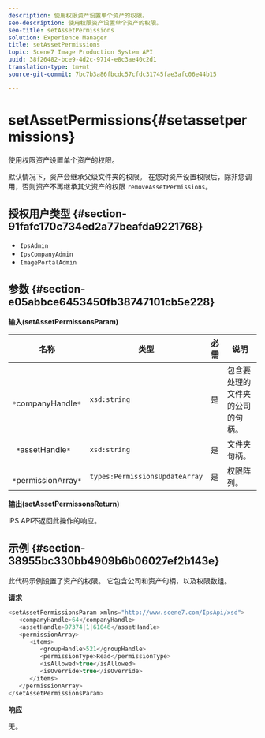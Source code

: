 ```yaml
---
description: 使用权限资产设置单个资产的权限。
seo-description: 使用权限资产设置单个资产的权限。
seo-title: setAssetPermissions
solution: Experience Manager
title: setAssetPermissions
topic: Scene7 Image Production System API
uuid: 38f26482-bce9-4d2c-9714-e8c3ae40c2d1
translation-type: tm+mt
source-git-commit: 7bc7b3a86fbcdc57cfdc31745fae3afc06e44b15

---
```



# setAssetPermissions{#setassetpermissions}

使用权限资产设置单个资产的权限。

默认情况下，资产会继承父级文件夹的权限。 在您对资产设置权限后，除非您调用，否则资产不再继承其父资产的权限 `removeAssetPermissions`。

## 授权用户类型 {#section-91fafc170c734ed2a77beafda9221768}

* `IpsAdmin`
* `IpsCompanyAdmin`
* `ImagePortalAdmin`

## 参数 {#section-e05abbce6453450fb38747101cb5e228}

**输入(setAssetPermissonsParam)**

| 名称 | 类型 | 必需 | 说明 |
|---|---|---|---|
| ` *`companyHandle`*` | `xsd:string` | 是 | 包含要处理的文件夹的公司的句柄。 |
| ` *`assetHandle`*` | `xsd:string` | 是 | 文件夹句柄。 |
| ` *`permissionArray`*` | `types:PermissionsUpdateArray` | 是 | 权限阵列。 |

**输出(setAssetPermissonsReturn)**

IPS API不返回此操作的响应。

## 示例 {#section-38955bc330bb4909b6b06027ef2b143e}

此代码示例设置了资产的权限。 它包含公司和资产句柄，以及权限数组。

**请求**

```java
<setAssetPermissionsParam xmlns="http://www.scene7.com/IpsApi/xsd">
   <companyHandle>64</companyHandle>
   <assetHandle>97374|1|61046</assetHandle>
   <permissionArray>
      <items>
         <groupHandle>521</groupHandle>
         <permissionType>Read</permissionType>
         <isAllowed>true</isAllowed>
         <isOverride>true</isOverride>
      </items>
   </permissionArray>
</setAssetPermissionsParam>
```

**响应**

无。
